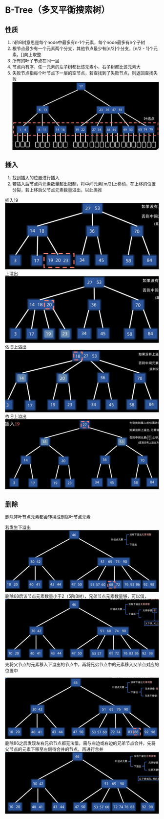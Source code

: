 # B-Tree（多叉平衡搜索树）
## 性质
1. n阶B树意思是每个node中最多有n-1个元素，每个node最多有n个子树
2. 根节点最少有一个元素两个分支，其他节点最少有[n/2]个分支，[n/2 - 1]个元素，[]向上取整
4. 所有的叶子节点在同一层
5. 节点内有序，任一元素的左子树都比该元素小，右子树都比该元素大
6. 失败节点指每个叶节点下一层的空节点，若查找到了失败节点，则返回查找失败
![输入图片说明](/imgs/2025-02-25/oWMpTPpjSkTN9HYo.png)

## 插入
1. 找到插入的位置进行插入
2. 若插入后节点内元素数量超出限制，将中间元素[m/2]上移动，在上移的位置分裂，若上移后父节点元素数量溢出，以此类推

插入19
![输入图片说明](/imgs/2025-02-25/mtZlgVY05BdCEcyI.png)
上溢出
![输入图片说明](/imgs/2025-02-25/9NMQRDDw36ZSZyLJ.png)
依旧上溢出
![输入图片说明](/imgs/2025-02-25/r33KZw6qaZTtpyVH.png)
依旧上溢出
![输入图片说明](/imgs/2025-02-25/f6OKCKgH39oObcAl.png)

## 删除
删除非叶节点元素都会转换成删除叶节点元素

若发生下溢出
![输入图片说明](/imgs/2025-02-25/2OeXfyoxkICPEIUe.png)
删除68后该节点元素数量小于2（5阶B树），兄弟节点元素数量够，可以借，
![输入图片说明](/imgs/2025-02-25/INhAXyIp3AxPeOQ1.png)
先将父节点的元素移入下溢出的节点中，再将兄弟节点中的元素移入父节点对应的位置中


![输入图片说明](/imgs/2025-02-25/WTUpO1qZ4kjlsCr6.png)
删除86之后发现左右兄弟节点都无法借，需与左边或右边的兄弟节点合并，先将父节点的元素下移至左侧待合并的节点，再进行合并
![输入图片说明](/imgs/2025-02-25/LRzj8ycjkBSHWG2R.png)
<!--stackedit_data:
eyJoaXN0b3J5IjpbMTU4OTYwNzgyNSwxMzE0NDMzMDcyLC0xND
EwOTMyMTc0LDI1MjcwMjk5N119
-->